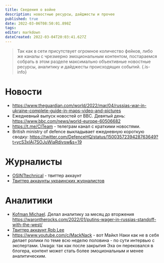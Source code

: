 ```yaml
---
title: Сведения о войне
description: новостные ресурсы, дайджесты и прочее
published: true
date: 2022-03-06T08:50:01.898Z
tags: 
editor: markdown
dateCreated: 2022-03-04T20:03:41.627Z
---
```


> Так как в сети присутствует огромное количество фейков, либо же каналы с чрезмерно эмоциональным контентом, постараемся собрать в этом разделе максимально объективные новостные ресурсы, аналитику и дайджесты происходящих событий.
{.is-info}

# Новости

* https://www.theguardian.com/world/2022/mar/04/russias-war-in-ukraine-complete-guide-in-maps-video-and-pictures
* Ежедневный выпуск новостей от BBC. Девятый день: https://www.bbc.com/news/world-europe-60506682
* https://t.me/CITeam - телеграм канал с краткими новостями.
* British ministry of defence выкладывает ежедневную короткую сводку: https://twitter.com/DefenceHQ/status/1500357239428763649?t=ycS3xlAj7SOJuWiaRdjvsw&s=19

# Журналисты
* [OSINTtechnical](https://twitter.com/Osinttechnical) - твиттер аккаунт
* [Твиттер аккаунты украинских журналистов](https://twitter.com/i/lists/1497499544950644746)

# Аналитики
* [Kofman Michael](https://twitter.com/KofmanMichael). Делал аналитику за месяц до вторжения https://warontherocks.com/2022/01/putins-wager-in-russias-standoff-with-the-west/
* [Твиттер аккаунт Rob Lee](https://twitter.com/RALee85)
* https://www.youtube.com/c/MackNack - вот Майкл Наки как не в себя делает ролики по теме всю неделю
половина - по сути интервью с экспертами. Uwaga: так как после закрытия Эха он перековался в блогера, контент может стать более эмоциональным и менее аналитическим.
